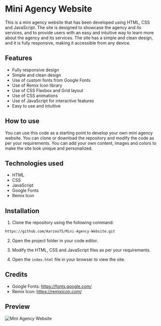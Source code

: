 # Mini Agency Website
This is a mini agency website that has been developed using HTML, CSS and JavaScript. The site is designed to showcase the agency and its services, and to provide users with an easy and intuitive way to learn more about the agency and its services. The site has a simple and clean design, and it is fully responsive, making it accessible from any device.

## Features
* Fully responsive design
* Simple and clean design
* Use of custom fonts from Google Fonts
* Use of Remix Icon library
* Use of CSS Flexbox and Grid layout
* Use of CSS animations
* Use of JavaScript for interactive features
* Easy to use and intuitive 

## How to use
You can use this code as a starting point to develop your own mini agency website. You can clone or download the repository and modify the code as per your requirements. You can add your own content, images and colors to make the site look unique and personalized.

## Technologies used
* HTML
* CSS
* JavaScript
* Google Fonts
* Remix Icon

## Installation
1. Clone the repository using the following command:

``` bash
https://github.com/Aarzoo75/Mini-Agency-Website.git
```
2. Open the project folder in your code editor.

3. Modify the HTML, CSS and JavaScript files as per your requirements.

4. Open the `index.html` file in your browser to view the site.

## Credits
* Google Fonts: https://fonts.google.com/
* Remix Icon: https://remixicon.com/

## Preview
![Mini Agency Website](https://user-images.githubusercontent.com/59678435/218967178-8cba2a1f-19c0-423e-afc6-ad57d5eb83f6.png)
